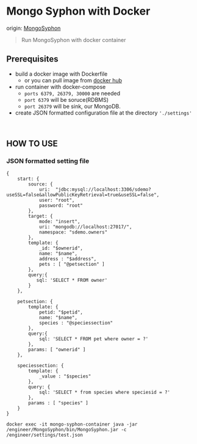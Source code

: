 # Mongo Syphon with Docker

origin: [MongoSyphon](https://github.com/johnlpage/MongoSyphon)

> Run MongoSyphon with docker container

## Prerequisites

- build a docker image with Dockerfile
  - or you can pull image from [docker hub]()
- run container with docker-compose
  - `ports 6379, 26379, 30000` are needed
  - `port 6379` will be soruce(RDBMS)
  - `port 26379` will be sink, our MongoDB.
- create JSON formatted configuration file at the directory `'./settings'`

<br>

## HOW TO USE

### JSON formatted setting file

```
{
	start: {
		source: {
			uri:  "jdbc:mysql://localhost:3306/sdemo?useSSL=false&allowPublicKeyRetrieval=true&useSSL=false",
			user: "root",
			password: "root"
		},
		target: {
			mode: "insert",
			uri: "mongodb://localhost:27017/",
			namespace: "sdemo.owners"
		},
		template: {
			_id: "$ownerid",
			name: "$name",
			address : "$address",
			pets : [ "@petsection" ]
		},
		query:{
		   sql: 'SELECT * FROM owner'
		}
	},

	petsection: {
		template: {
			petid: "$petid",
			name: "$name",
			species : "@speciessection"
		},
		query:{
			sql: 'SELECT * FROM pet where owner = ?'
		},
		params: [ "ownerid" ]
	},

	speciessection: {
		template: {
			_value : "$species"
		},
		query: {
			sql: 'SELECT * from species where speciesid = ?'
		},
		params : [ "species" ]
	}
}

```

```
docker exec -it mongo-syphon-container java -jar /engineer/MongoSyphon/bin/MongoSyphon.jar -c /engineer/settings/test.json
```

```

```

